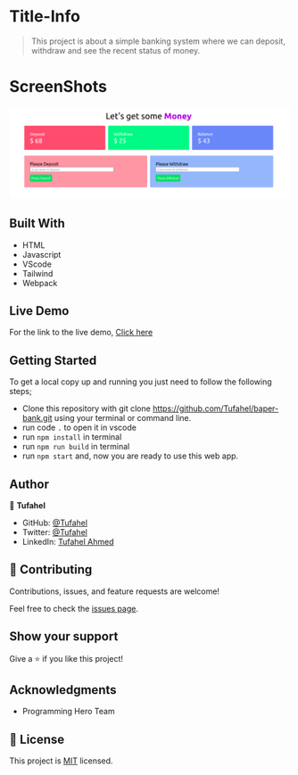 # Title-Info
> This project is about a simple banking system where we can deposit, withdraw and see the recent status of money.


# ScreenShots
![](pic.png)

## Built With
- HTML
- Javascript
- VScode
- Tailwind
- Webpack

## Live Demo
For the link to the live demo, [Click here](https://tufahel.github.io/baper-bank/)

## Getting Started
To get a local copy up and running you just need to follow the following steps;
- Clone this repository with
git clone https://github.com/Tufahel/baper-bank.git using your terminal or command line.
- run code `.` to open it in vscode
- run `npm install` in terminal
- run `npm run build` in terminal
- run `npm start` and, now you are ready to use this web app.

## Author

👤 **Tufahel**

- GitHub: [@Tufahel](https://github.com/Tufahel)
- Twitter: [@Tufahel](https://twitter.com/TufahelAhmed)
- LinkedIn: [Tufahel Ahmed](https://www.linkedin.com/in/tufahel-ahmed/)

## 🤝 Contributing

Contributions, issues, and feature requests are welcome!

Feel free to check the [issues page](../../issues/).

## Show your support

Give a ⭐️ if you like this project!

## Acknowledgments

- Programming Hero Team

## 📝 License

This project is [MIT](./MIT.md) licensed.
